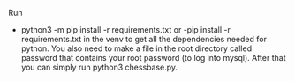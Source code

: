 Run
- python3 -m pip install -r requirements.txt
or -pip install -r requirements.txt
 in the venv
to get all the dependencies needed for python.
You also need to make a file in the root directory called password that contains your root password (to log into mysql).
After that you can simply run python3 chessbase.py.

